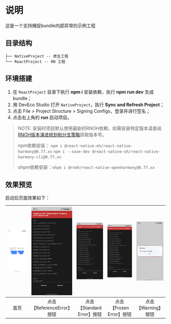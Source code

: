 # 说明

这是一个支持捕捉bundle内部异常的示例工程

## 目录结构

```shell
├── NativeProject -- 原生工程
└── ReactProject -- RN 工程
```

## 环境搭建

1. 在 `ReactProject` 目录下执行 **npm i** 安装依赖，执行 **npm run dev** 生成 bundle；
2. 用 DevEco Studio 打开 `NativeProject`，执行 **Sync and Refresh Project**；
3. 点击 File > Project Structure > Signing Configs，登录并进行签名；
4. 点击右上角的 **run** 启动项目。

> NOTE: 安装时项目默认使用最新的RNOH依赖，如需安装特定版本请查阅[RNOH版本演进规划和分支策略](https://gitcode.com/openharmony-sig/ohos_react_native/wiki/RNOH版本演进规划和分支策略.md)获取版本号。
> 
> npm依赖安装： `npm i @react-native-oh/react-native-harmony@0.77.xx` `npm i --save-dev @react-native-oh/react-native-harmony-cli@0.77.xx`
> 
> ohpm依赖安装：`ohpm i @rnoh/react-native-openharmony@0.77.xx`

## 效果预览

启动后页面效果如下：

<table style="width: 100%; margin: 0 auto; text-align: center;">
  <thead>
    <tr>
      <th style="width: 20%;">
        <img src="./screenshots/Screenshot_home.jpeg" alt="Screenshot_home">
      </th>
      <th style="width: 20%;">
        <img src="./screenshots/Screenshot_reference.jpeg" alt="Screenshot_reference">
      </th>
      <th style="width: 20%;">
        <img src="./screenshots/Screenshot_standard.jpeg" alt="Screenshot_standard">
      </th>
      <th style="width: 20%;">
        <img src="./screenshots/Screenshot_Frozen.jpeg" alt="Screenshot_Frozen">
      </th>
      <th style="width: 20%;">
        <img src="./screenshots/Screenshot_Warning.jpeg" alt="Screenshot_Warning">
      </th>
    </tr>
  </thead>
  <tbody>
    <tr>
      <td style="width: 20%;">
        首页
      </td>
      <td style="width: 20%;">
        点击【ReferenceError】按钮
      </td>
      <td style="width: 20%;">
        点击【Standard Error】按钮
      </td>
      <td style="width: 20%;">
        点击【Frozen Error】按钮
      </td>
      <td style="width: 20%;">
        点击【Warning】按钮
      </td>
    </tr>
  </tbody>
</table>
